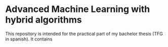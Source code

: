 # Advanced Machine Learning with hybrid algorithms

This repository is intended for the practical part of my bachelor thesis (TFG in spanish). It contains 
